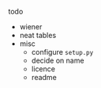todo
- wiener
- neat tables
- misc
  - configure `setup.py`
  - decide on name
  - licence
  - readme